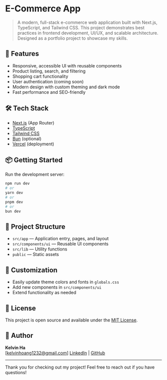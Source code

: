
# E-Commerce App

>A modern, full-stack e-commerce web application built with Next.js, TypeScript, and Tailwind CSS. This project demonstrates best practices in frontend development, UI/UX, and scalable architecture. Designed as a portfolio project to showcase my skills.

## 🚀 Features

- Responsive, accessible UI with reusable components
- Product listing, search, and filtering
- Shopping cart functionality
- User authentication (coming soon)
- Modern design with custom theming and dark mode
- Fast performance and SEO-friendly

## 🛠️ Tech Stack

- [Next.js](https://nextjs.org/) (App Router)
- [TypeScript](https://www.typescriptlang.org/)
- [Tailwind CSS](https://tailwindcss.com/)
- [Bun](https://bun.sh/) (optional)
- [Vercel](https://vercel.com/) (deployment)

## 📦 Getting Started

Run the development server:

```bash
npm run dev
# or
yarn dev
# or
pnpm dev
# or
bun dev
```

## 📁 Project Structure

- `src/app` — Application entry, pages, and layout
- `src/components/ui` — Reusable UI components
- `src/lib` — Utility functions
- `public` — Static assets

## 📝 Customization

- Easily update theme colors and fonts in `globals.css`
- Add new components in `src/components/ui`
- Extend functionality as needed

## 📄 License

This project is open source and available under the [MIT License](LICENSE).

## 👤 Author

**Kelvin Ha**  
[kelvinhoang1232@gmail.com] 
[LinkedIn](www.linkedin.com/in/minh-hoang-ha-4baaa7321) | [GitHub](https://github.com/Kelvinhaa?tab=repositories)

---

Thank you for checking out my project! Feel free to reach out if you have questions!
